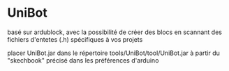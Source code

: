 # UniBot
basé sur ardublock, avec la possibilité de créer des blocs en scannant des fichiers d'entetes (.h) spécifiques à vos projets

placer UniBot.jar dans le répertoire tools/UniBot/tool/UniBot.jar à partir du "skechbook" précisé dans les préférences d'arduino


